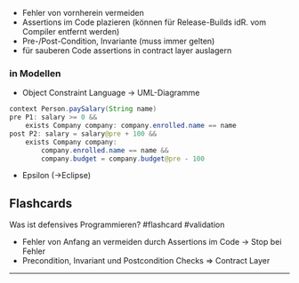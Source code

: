 - Fehler von vornherein vermeiden
- Assertions im Code plazieren (können für Release-Builds idR. vom Compiler entfernt werden)
- Pre-/Post-Condition, Invariante (muss immer gelten)
-  für  sauberen Code assertions in contract layer auslagern

### in Modellen
- Object Constraint Language -> UML-Diagramme
```java
context Person.paySalary(String name)
pre P1: salary >= 0 &&
	exists Company company: company.enrolled.name == name
post P2: salary = salary@pre + 100 &&
	exists Company company:
		company.enrolled.name == name &&
		company.budget = company.budget@pre - 100
```
- Epsilon (->Eclipse)

## Flashcards

Was ist defensives Programmieren? #flashcard #validation 
- Fehler von Anfang an vermeiden durch Assertions im Code -> Stop bei Fehler
- Precondition, Invariant und Postcondition Checks => Contract Layer
- - -